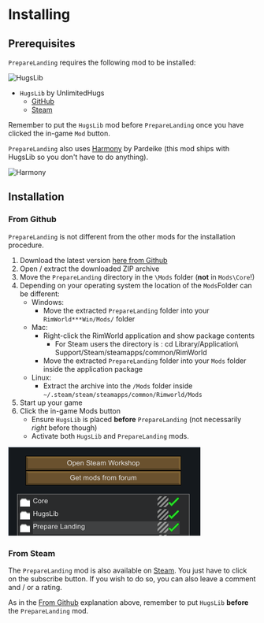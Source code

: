 ﻿Installing
==========

## Prerequisites

`PrepareLanding` requires the following mod to be installed:

![HugsLib](http://i.imgur.com/9L4f8u7.png)

- `HugsLib` by UnlimitedHugs
    - [GitHub](https://github.com/UnlimitedHugs/RimworldHugsLib/releases/latest)
    - [Steam](http://steamcommunity.com/sharedfiles/filedetails/?id=818773962)
	
Remember to put the `HugsLib` mod before `PrepareLanding` once you have clicked the in-game `Mod` button.

`PrepareLanding` also uses [Harmony](https://github.com/pardeike/Harmony) by Pardeike (this mod ships with HugsLib so you don't have to do anything).

![Harmony](https://camo.githubusercontent.com/074bf079275fa90809f51b74e9dd0deccc70328f/68747470733a2f2f7332342e706f7374696d672e6f72672f3538626c31727a33392f6c6f676f2e706e67)

## Installation

### From Github

`PrepareLanding` is not different from the other mods for the installation procedure.

1. Download the latest version [here from Github](https://github.com/neitsa/PrepareLanding/releases/latest)
2. Open / extract the downloaded ZIP archive
3. Move the `PrepareLanding` directory in the `\Mods` folder (**not** in `Mods\Core`!)
4. Depending on your operating system the location of the `Mods`Folder can be different:
    * Windows:
        - Move the extracted `PrepareLanding` folder into your `RimWorld***Win/Mods/` folder
    * Mac:
        - Right-click the RimWorld application and show package contents
            - For Steam users the directory is : cd Library/Application\ Support/Steam/steamapps/common/RimWorld
        - Move the extracted `PrepareLanding` folder into your `Mods` folder inside the application package
    * Linux:
        - Extract the archive into the `/Mods` folder inside  `~/.steam/steam/steamapps/common/Rimworld/Mods`
5. Start up your game
6. Click the in-game Mods button
    - Ensure `HugsLib` is placed **before** `PrepareLanding` (not necessarily *right* before though)
    - Activate both `HugsLib` and `PrepareLanding` mods.
	
![Mods Window](assets/mods_window.png)

### From Steam

The `PrepareLanding` mod is also available on [Steam](http://steamcommunity.com/sharedfiles/filedetails/?id=1095331978). You just have to click on the subscribe button. If you wish to do so, you can also leave a comment and / or a rating.

As in the [From Github](#from-github) explanation above, remember to put `HugsLib` **before** the `PrepareLanding` mod.